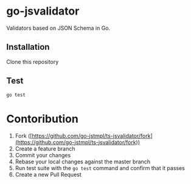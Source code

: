 # go-jsvalidator

Validators based on JSON Schema in Go.

## Installation

Clone this repository

## Test

```
go test
```

# Contoribution

1. Fork ([https://github.com/go-jstmpl/ts-jsvalidator/fork](https://github.com/go-jstmpl/ts-jsvalidator/fork))
1. Create a feature branch
1. Commit your changes
1. Rebase your local changes against the master branch
1. Run test suite with the `go test` command and confirm that it passes
1. Create a new Pull Request
